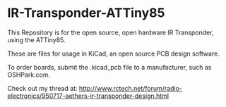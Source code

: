 
# IR-Transponder-ATTiny85

This Repository is for the open source, open hardware IR Transponder, using the ATTiny85.

These are files for usage in KiCad, an open source PCB design software.

To order boards, submit the .kicad_pcb file to a manufacturer, such as OSHPark.com.

Check out my thread at: http://www.rctech.net/forum/radio-electronics/950717-aethers-ir-transponder-design.html
